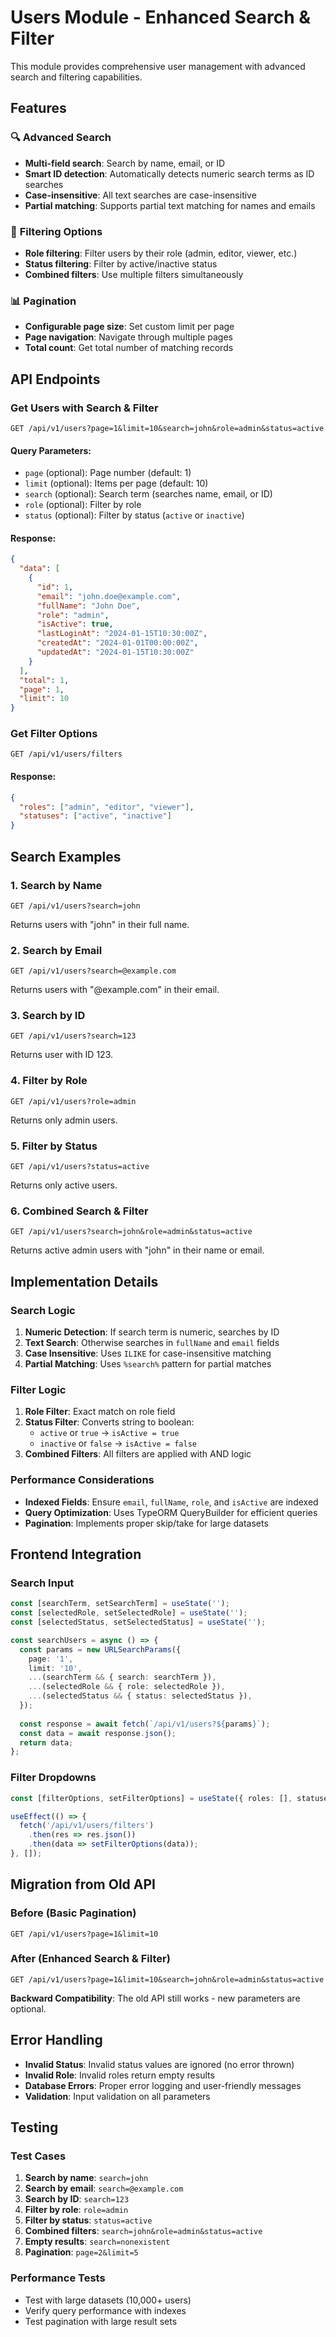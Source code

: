 # Users Module - Enhanced Search & Filter

This module provides comprehensive user management with advanced search and filtering capabilities.

## Features

### 🔍 **Advanced Search**
- **Multi-field search**: Search by name, email, or ID
- **Smart ID detection**: Automatically detects numeric search terms as ID searches
- **Case-insensitive**: All text searches are case-insensitive
- **Partial matching**: Supports partial text matching for names and emails

### 🎯 **Filtering Options**
- **Role filtering**: Filter users by their role (admin, editor, viewer, etc.)
- **Status filtering**: Filter by active/inactive status
- **Combined filters**: Use multiple filters simultaneously

### 📊 **Pagination**
- **Configurable page size**: Set custom limit per page
- **Page navigation**: Navigate through multiple pages
- **Total count**: Get total number of matching records

## API Endpoints

### Get Users with Search & Filter
```http
GET /api/v1/users?page=1&limit=10&search=john&role=admin&status=active
```

#### Query Parameters:
- `page` (optional): Page number (default: 1)
- `limit` (optional): Items per page (default: 10)
- `search` (optional): Search term (searches name, email, or ID)
- `role` (optional): Filter by role
- `status` (optional): Filter by status (`active` or `inactive`)

#### Response:
```json
{
  "data": [
    {
      "id": 1,
      "email": "john.doe@example.com",
      "fullName": "John Doe",
      "role": "admin",
      "isActive": true,
      "lastLoginAt": "2024-01-15T10:30:00Z",
      "createdAt": "2024-01-01T00:00:00Z",
      "updatedAt": "2024-01-15T10:30:00Z"
    }
  ],
  "total": 1,
  "page": 1,
  "limit": 10
}
```

### Get Filter Options
```http
GET /api/v1/users/filters
```

#### Response:
```json
{
  "roles": ["admin", "editor", "viewer"],
  "statuses": ["active", "inactive"]
}
```

## Search Examples

### 1. Search by Name
```http
GET /api/v1/users?search=john
```
Returns users with "john" in their full name.

### 2. Search by Email
```http
GET /api/v1/users?search=@example.com
```
Returns users with "@example.com" in their email.

### 3. Search by ID
```http
GET /api/v1/users?search=123
```
Returns user with ID 123.

### 4. Filter by Role
```http
GET /api/v1/users?role=admin
```
Returns only admin users.

### 5. Filter by Status
```http
GET /api/v1/users?status=active
```
Returns only active users.

### 6. Combined Search & Filter
```http
GET /api/v1/users?search=john&role=admin&status=active
```
Returns active admin users with "john" in their name or email.

## Implementation Details

### Search Logic
1. **Numeric Detection**: If search term is numeric, searches by ID
2. **Text Search**: Otherwise searches in `fullName` and `email` fields
3. **Case Insensitive**: Uses `ILIKE` for case-insensitive matching
4. **Partial Matching**: Uses `%search%` pattern for partial matches

### Filter Logic
1. **Role Filter**: Exact match on role field
2. **Status Filter**: Converts string to boolean:
   - `active` or `true` → `isActive = true`
   - `inactive` or `false` → `isActive = false`
3. **Combined Filters**: All filters are applied with AND logic

### Performance Considerations
- **Indexed Fields**: Ensure `email`, `fullName`, `role`, and `isActive` are indexed
- **Query Optimization**: Uses TypeORM QueryBuilder for efficient queries
- **Pagination**: Implements proper skip/take for large datasets

## Frontend Integration

### Search Input
```typescript
const [searchTerm, setSearchTerm] = useState('');
const [selectedRole, setSelectedRole] = useState('');
const [selectedStatus, setSelectedStatus] = useState('');

const searchUsers = async () => {
  const params = new URLSearchParams({
    page: '1',
    limit: '10',
    ...(searchTerm && { search: searchTerm }),
    ...(selectedRole && { role: selectedRole }),
    ...(selectedStatus && { status: selectedStatus }),
  });
  
  const response = await fetch(`/api/v1/users?${params}`);
  const data = await response.json();
  return data;
};
```

### Filter Dropdowns
```typescript
const [filterOptions, setFilterOptions] = useState({ roles: [], statuses: [] });

useEffect(() => {
  fetch('/api/v1/users/filters')
    .then(res => res.json())
    .then(data => setFilterOptions(data));
}, []);
```

## Migration from Old API

### Before (Basic Pagination)
```http
GET /api/v1/users?page=1&limit=10
```

### After (Enhanced Search & Filter)
```http
GET /api/v1/users?page=1&limit=10&search=john&role=admin&status=active
```

**Backward Compatibility**: The old API still works - new parameters are optional.

## Error Handling

- **Invalid Status**: Invalid status values are ignored (no error thrown)
- **Invalid Role**: Invalid roles return empty results
- **Database Errors**: Proper error logging and user-friendly messages
- **Validation**: Input validation on all parameters

## Testing

### Test Cases
1. **Search by name**: `search=john`
2. **Search by email**: `search=@example.com`
3. **Search by ID**: `search=123`
4. **Filter by role**: `role=admin`
5. **Filter by status**: `status=active`
6. **Combined filters**: `search=john&role=admin&status=active`
7. **Empty results**: `search=nonexistent`
8. **Pagination**: `page=2&limit=5`

### Performance Tests
- Test with large datasets (10,000+ users)
- Verify query performance with indexes
- Test pagination with large result sets
